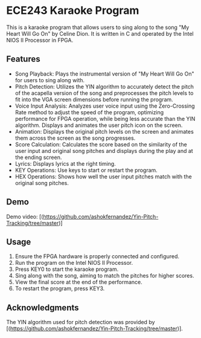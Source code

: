 # ECE243 Karaoke Program
This is a karaoke program that allows users to sing along to the song "My Heart Will Go On" by Celine Dion. It is written in C and operated by the Intel NIOS II Processor in FPGA.


## Features
- Song Playback: Plays the instrumental version of "My Heart Will Go On" for users to sing along with.
- Pitch Detection: Utilizes the YIN algorithm to accurately detect the pitch of the acapella version of the song and preprocesses the pitch levels to fit into the VGA screen dimensions before running the program.
- Voice Input Analysis: Analyzes user voice input using the Zero-Crossing Rate method to adjust the speed of the program, optimizing performance for FPGA operation, while being less accurate than the YIN algorithm. Displays and animates the user pitch icon on the screen.
- Animation: Displays the original pitch levels on the screen and animates them across the screen as the song progresses.
- Score Calculation: Calculates the score based on the similarity of the user input and original song pitches and displays during the play and at the ending screen.
- Lyrics: Displays lyrics at the right timing.
- KEY Operations: Use keys to start or restart the program.
- HEX Operations: Shows how well the user input pitches match with the original song pitches.

## Demo
Demo video:
[(https://github.com/ashokfernandez/Yin-Pitch-Tracking/tree/master)]

## Usage
1. Ensure the FPGA hardware is properly connected and configured.
2. Run the program on the Intel NIOS II Processor.
3. Press KEY0 to start the karaoke program.
4. Sing along with the song, aiming to match the pitches for higher scores.
5. View the final score at the end of the performance.
6. To restart the program, press KEY3.

## Acknowledgments
The YIN algorithm used for pitch detection was provided by [(https://github.com/ashokfernandez/Yin-Pitch-Tracking/tree/master)].
